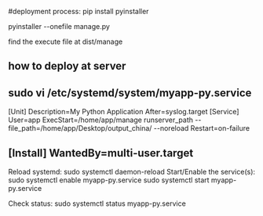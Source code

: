 #deployment process:
pip install pyinstaller

pyinstaller --onefile manage.py

find the execute file at dist/manage
## how to deploy at server
sudo vi /etc/systemd/system/myapp-py.service
-------
[Unit]
Description=My Python Application
After=syslog.target
[Service]
User=app
ExecStart=/home/app/manage runserver_path --file_path=/home/app/Desktop/output_china/ --noreload
Restart=on-failure

[Install]
WantedBy=multi-user.target
-------
Reload systemd: sudo systemctl daemon-reload
Start/Enable the service(s): 
sudo systemctl enable myapp-py.service
sudo systemctl start myapp-py.service 
 
Check status: sudo systemctl status myapp-py.service

